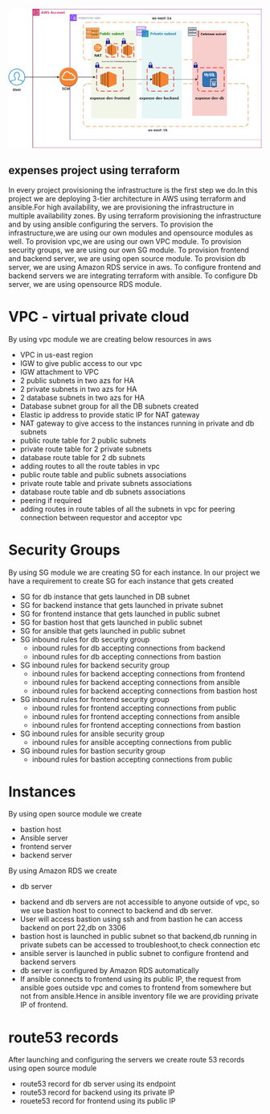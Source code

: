 ![alt text](expenses-dev-terraform.jpg)

## expenses project using terraform

In every project provisioning the infrastructure is the first step we do.In this project we are  deploying 3-tier architecture in AWS using terraform and ansible.For high availability, we are provisioning the infrastructure in multiple availability zones. By using terraform provisioning the infrastructure and by using ansible configuring the servers. To provision the infrastructure,we are using our own modules and opensource modules as well. To provision vpc,we are using our own VPC module. To provision security groups, we are using our own SG module. To provision frontend and backend server, we are using open source module. To provision db server, we are using Amazon RDS service in aws. To configure frontend and backend servers we are integrating terraform with ansible. To configure Db server, we are using opensource RDS module.


# VPC - virtual private cloud

By using vpc module we are creating below resources in aws

* VPC in us-east region
* IGW to give public access to our vpc
* IGW attachment to VPC
* 2 public subnets in two azs for HA 
* 2 private subnets in two azs for HA 
* 2 database subnets in two azs for HA 
* Database subnet group for all the DB subnets created
* Elastic ip address to provide static IP for NAT gateway
* NAT gateway to give access to the instances running in private and db subnets
* public route table for 2 public subnets 
* private route table for 2 private subnets
* database route table for 2 db subnets
* adding routes to all the route tables in vpc
* public route table and public subnets associations
* private route table and private subnets associations
* database route table and db subnets associations
* peering if required
* adding routes in route tables of all the subnets in vpc for peering connection between requestor and acceptor vpc

# Security Groups

By using SG module we are creating SG for each instance. In our project we have a requirement to create SG for each instance that gets created

* SG for db instance that gets launched in DB subnet
* SG for backend instance that gets launched in private subnet
* SG for frontend instance that gets launched in public subnet
* SG for bastion host that gets launched in public subnet
* SG for ansible that gets launched in public subnet
* SG inbound rules for db security group
    * inbound rules for db accepting connections from backend
    * inbound rules for db accepting connections from bastion
* SG inbound rules for backend security group
    * inbound rules for backend accepting connections from frontend
    * inbound rules for backend accepting connections from ansible
    * inbound rules for backend accepting connections from bastion host
* SG inbound rules for frontend security group
    * inbound rules for frontend accepting connections from public
    * inbound rules for frontend accepting connections from ansible
    * inbound rules for frontend accepting connections from bastion
* SG inbound rules for ansible security group
    * inbound rules for ansible accepting connections from public
* SG inbound rules for bastion security group
    * inbound rules for bastion accepting connections from public

# Instances

By using open source module we create 
- bastion host
- Ansible server
- frontend server
- backend server

By using Amazon RDS we create
- db server

* backend and db servers are not accessible to anyone outside of vpc, so we use bastion host to connect to backend and db server.
* User will access bastion using ssh and from bastion he can access backend on port 22,db on 3306
* bastion host is launched in public subnet so that backend,db running in private subets can be   accessed to troubleshoot,to check connection etc
* ansible server is launched in public subnet to configure frontend and backend servers
* db server is configured by Amazon RDS automatically
* If ansible connects to frontend using its public IP, the request from ansible goes outside vpc and comes to frontend from somewhere but not from ansible.Hence in ansible inventory file we are providing private IP of frontend.

# route53 records

After launching and configuring the servers we create route 53 records using open source module
- route53 record for db server using its endpoint 
- route53 record for backend using its private IP
- rouete53 record for frontend using its public IP
